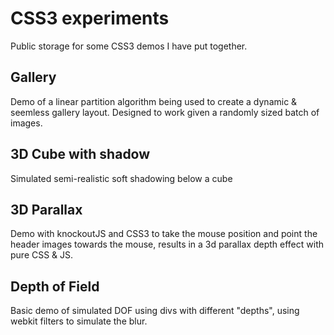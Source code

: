 CSS3 experiments
=================

Public storage for some CSS3 demos I have put together.

Gallery
------
Demo of a linear partition algorithm being used to create a dynamic & seemless gallery layout. Designed to work given a randomly sized batch of images.

3D Cube with shadow
------
Simulated semi-realistic soft shadowing below a cube

3D Parallax
------
Demo with knockoutJS and CSS3 to take the mouse position and point the header images towards the mouse, results in a 3d parallax depth effect with pure CSS & JS.

Depth of Field
------
Basic demo of simulated DOF using divs with different "depths", using webkit filters to simulate the blur.
